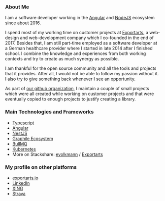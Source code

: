 ### About Me

I am a software developer working in the [Angular](https://angular.io) and
[NodeJS](https://nodejs.org) ecosystem since about 2016.

I spend most of my working time on customer projects at [Exportarts](https://www.exportarts.io),
a web-design and web-development company which I co-founded in the end of 2017.
Besides that, I am still part-time employed as a software developer at a German healthcare
provider where I started in late 2014 after I finished school.
I combine the knowledge and experiences from both working contexts
and try to create as much synergy as possible.

I am thankful for the open source community and all the tools and projects that it
provides. After all, I would not be able to follow my passion without it.
I also try to give something back whenever I see an opportunity.

As part of [our github organization](https://github.com/exportarts), I maintain a couple
of small projects which were all created while working on customer projects and that were
eventually copied to enough projects to justify creating a library.

### Main Technologies and Frameworks

- [Typescript](https://www.typescriptlang.org/)
- [Angular](https://angular.io)
- [NestJS](https://nestjs.com)
- [Graphile Ecosystem](https://github.com/graphile)
- [BullMQ](https://github.com/taskforcesh/bullmq)
- [Kubernetes](https://kubernetes.io/)
- More on Stackshare: [evolkmann](https://stackshare.io/evolkmann) / [Exportarts](https://stackshare.io/exportarts/exportarts)

### My profile on other platforms

- [exportarts.io](https://www.exportarts.io/team/enzo)
- [LinkedIn](https://www.linkedin.com/in/enzo-volkmann/)
- [XING](https://www.xing.com/profile/Enzo_Volkmann3)
- [Strava](https://www.strava.com/athletes/52112750)
